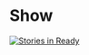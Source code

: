 # Show

[![Stories in Ready](https://badge.waffle.io/andytlr/Camera.png?label=ready&title=Ready)](https://waffle.io/andytlr/Camera)
